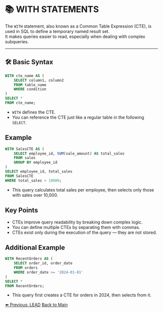 <!-- markdownlint-disable MD033 -->
<!-- markdownlint-disable MD004 -->

# 📚 WITH STATEMENTS

The `WITH` statement, also known as a Common Table Expression (CTE), is used in SQL to define a temporary named result set.  
It makes queries easier to read, especially when dealing with complex subqueries.

---

## 🛠️ Basic Syntax

```sql
WITH cte_name AS (
    SELECT column1, column2
    FROM table_name
    WHERE condition
)
SELECT *
FROM cte_name;
```

- `WITH` defines the CTE.
- You can reference the CTE just like a regular table in the following `SELECT`.

## Example

```sql
WITH SalesCTE AS (
    SELECT employee_id, SUM(sale_amount) AS total_sales
    FROM sales
    GROUP BY employee_id
)
SELECT employee_id, total_sales
FROM SalesCTE
WHERE total_sales > 10000;
```

- This query calculates total sales per employee, then selects only those with sales over 10,000.

## Key Points

- CTEs improve query readability by breaking down complex logic.
- You can define multiple CTEs by separating them with commas.
- CTEs exist only during the execution of the query — they are not stored.

## Additional Example

```sql
WITH RecentOrders AS (
    SELECT order_id, order_date
    FROM orders
    WHERE order_date >= '2024-01-01'
)
SELECT *
FROM RecentOrders;
```

- This query first creates a CTE for orders in 2024, then selects from it.

[⬅️ Previous: LEAD](lead.md)   [Back to Main](../../README.md)
